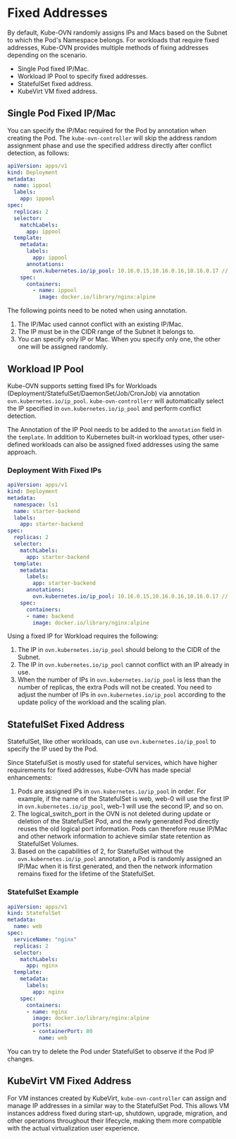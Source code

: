 # Fixed Addresses

By default, Kube-OVN randomly assigns IPs and Macs based on the Subnet to which the Pod's Namespace belongs.
For workloads that require fixed addresses, Kube-OVN provides multiple methods of fixing addresses depending on the scenario.

- Single Pod fixed IP/Mac.
- Workload IP Pool to specify fixed addresses.
- StatefulSet fixed address.
- KubeVirt VM fixed address.

## Single Pod Fixed IP/Mac

You can specify the IP/Mac required for the Pod by annotation when creating the Pod.
The `kube-ovn-controller` will skip the address random assignment phase and use the specified address directly after conflict detection, as follows:

```yaml
apiVersion: apps/v1
kind: Deployment
metadata:
  name: ippool
  labels:
    app: ippool
spec:
  replicas: 2
  selector:
    matchLabels:
      app: ippool
  template:
    metadata:
      labels:
        app: ippool
      annotations:
        ovn.kubernetes.io/ip_pool: 10.16.0.15,10.16.0.16,10.16.0.17 // 双栈地址使用分号进行分隔 10.16.0.15,fd00:10:16::000E;10.16.0.16,fd00:10:16::0
    spec:
      containers:
        - name: ippool
          image: docker.io/library/nginx:alpine
```

The following points need to be noted when using annotation.

1. The IP/Mac used cannot conflict with an existing IP/Mac.
2. The IP must be in the CIDR range of the Subnet it belongs to.
3. You can specify only IP or Mac. When you specify only one, the other one will be assigned randomly.

## Workload IP Pool

Kube-OVN supports setting fixed IPs for Workloads (Deployment/StatefulSet/DaemonSet/Job/CronJob) via annotation `ovn.kubernetes.io/ip_pool`.
`kube-ovn-controllerr` will automatically select the IP specified in `ovn.kubernetes.io/ip_pool` and perform conflict detection.

The Annotation of the IP Pool needs to be added to the `annotation` field in the `template`.
In addition to Kubernetes built-in workload types, other user-defined workloads can also be assigned fixed addresses using the same approach.

### Deployment With Fixed IPs

```yaml
apiVersion: apps/v1
kind: Deployment
metadata:
  namespace: ls1
  name: starter-backend
  labels:
    app: starter-backend
spec:
  replicas: 2
  selector:
    matchLabels:
      app: starter-backend
  template:
    metadata:
      labels:
        app: starter-backend
      annotations:
        ovn.kubernetes.io/ip_pool: 10.16.0.15,10.16.0.16,10.16.0.17 // for dualstack ippool use semicolon to separate addresses 10.16.0.15,fd00:10:16::000E;10.16.0.16,fd00:10:16::000F;10.16.0.17,fd00:10:16::0010
    spec:
      containers:
      - name: backend
        image: docker.io/library/nginx:alpine
```

Using a fixed IP for Workload requires the following:

1. The IP in `ovn.kubernetes.io/ip_pool` should belong to the CIDR of the Subnet.
2. The IP in `ovn.kubernetes.io/ip_pool` cannot conflict with an IP already in use.
3. When the number of IPs in `ovn.kubernetes.io/ip_pool` is less than the number of replicas, the extra Pods will not be created. You need to adjust the number of IPs in `ovn.kubernetes.io/ip_pool` according to the update policy of the workload and the scaling plan.

## StatefulSet Fixed Address

StatefulSet, like other workloads, can use `ovn.kubernetes.io/ip_pool` to specify the IP used by the Pod.

Since StatefulSet is mostly used for stateful services,
which have higher requirements for fixed addresses, Kube-OVN has made special enhancements:

1. Pods are assigned IPs in `ovn.kubernetes.io/ip_pool` in order. For example, if the name of the StatefulSet is web, web-0 will use the first IP in `ovn.kubernetes.io/ip_pool`, web-1 will use the second IP, and so on.
2. The logical_switch_port in the OVN is not deleted during update or deletion of the StatefulSet Pod, and the newly generated Pod directly reuses the old logical port information. Pods can therefore reuse IP/Mac and other network information to achieve similar state retention as StatefulSet Volumes.
3. Based on the capabilities of 2, for StatefulSet without the `ovn.kubernetes.io/ip_pool` annotation, a Pod is randomly assigned an IP/Mac when it is first generated, and then the network information remains fixed for the lifetime of the StatefulSet.

### StatefulSet Example

```yaml
apiVersion: apps/v1
kind: StatefulSet
metadata:
  name: web
spec:
  serviceName: "nginx"
  replicas: 2
  selector:
    matchLabels:
      app: nginx
  template:
    metadata:
      labels:
        app: nginx
    spec:
      containers:
      - name: nginx
        image: docker.io/library/nginx:alpine
        ports:
        - containerPort: 80
          name: web
```

You can try to delete the Pod under StatefulSet to observe if the Pod IP changes.

## KubeVirt VM Fixed Address

For VM instances created by KubeVirt, `kube-ovn-controller` can assign and manage IP addresses in a similar way to the StatefulSet Pod.
This allows VM instances address fixed during start-up, shutdown, upgrade, migration, and other operations throughout their lifecycle,
making them more compatible with the actual virtualization user experience.
